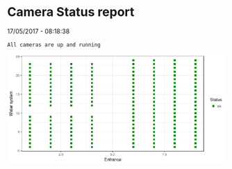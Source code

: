 Camera Status report
================
17/05/2017 - 08:18:38

    All cameras are up and running

![](camreport_files/figure-markdown_github/unnamed-chunk-2-1.png)
